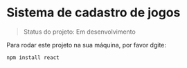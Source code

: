 <h1>Sistema de cadastro de jogos</h1>

>Status do projeto: Em desenvolvimento

Para rodar este projeto na sua máquina, por favor dgite:

```
npm install react
```
